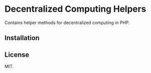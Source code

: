 # Decentralized Computing Helpers

Contains helper methods for decentralized computing in PHP.

## Installation

## License

MIT.